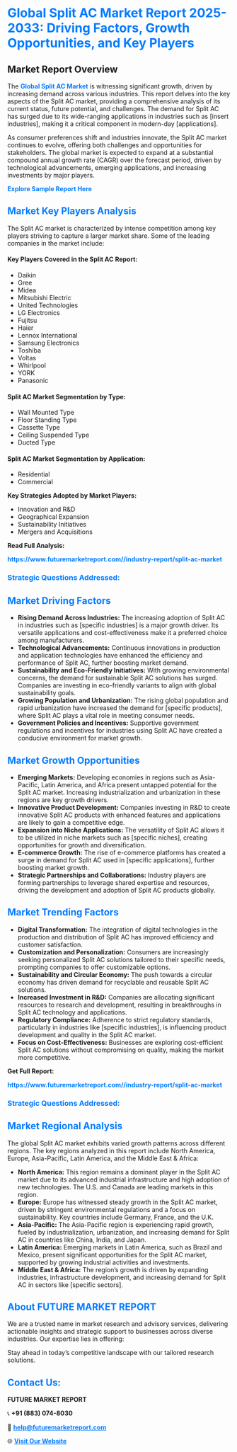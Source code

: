 <h1 style="color: #007BFF;">Global Split AC Market Report 2025-2033: Driving Factors, Growth Opportunities, and Key Players</h1>

<section id="overview">
<h2>Market Report Overview</h2>
<p>The <a href="https://www.futuremarketreport.com//industry-report/split-ac-market" style="color: #007BFF; text-decoration: none;"><strong>Global Split AC Market</strong></a> is witnessing significant growth, driven by increasing demand across various industries. This report delves into the key aspects of the Split AC market, providing a comprehensive analysis of its current status, future potential, and challenges. The demand for Split AC has surged due to its wide-ranging applications in industries such as [insert industries], making it a critical component in modern-day [applications].</p>
<p>As consumer preferences shift and industries innovate, the Split AC market continues to evolve, offering both challenges and opportunities for stakeholders. The global market is expected to expand at a substantial compound annual growth rate (CAGR) over the forecast period, driven by technological advancements, emerging applications, and increasing investments by major players.</p>
</section>

<section id="overview">
<p><a href="https://www.futuremarketreport.com//request-sample/reportId=59276" style="color: #007BFF; text-decoration: none;"><strong>Explore Sample Report Here</strong></a></p>
</section>

<section id="key-players">
<h2 style="color: #007BFF;">Market Key Players Analysis</h2>
<p>The Split AC market is characterized by intense competition among key players striving to capture a larger market share. Some of the leading companies in the market include:</p>
<h4>Key Players Covered in the Split AC Report:</h4>
<ul><li>Daikin</li><li>Gree</li><li>Midea</li><li>Mitsubishi Electric</li><li>United Technologies</li><li>LG Electronics</li><li>Fujitsu</li><li>Haier</li><li>Lennox International</li><li>Samsung Electronics</li><li>Toshiba</li><li>Voltas</li><li>Whirlpool</li><li>YORK</li><li>Panasonic</li></ul>
<h4>Split AC Market Segmentation by Type:</h4>
<ul><li>Wall Mounted Type</li><li>Floor Standing Type</li><li>Cassette Type</li><li>Ceiling Suspended Type</li><li>Ducted Type</li></ul>

<h4>Split AC Market Segmentation by Application:</h4>
<ul><li>Residential</li><li>Commercial</li></ul>
<p><strong>Key Strategies Adopted by Market Players:</strong></p>
<ul>
<li>Innovation and R&D</li>
<li>Geographical Expansion</li>
<li>Sustainability Initiatives</li>
<li>Mergers and Acquisitions</li>
</ul>
</section>

<section>
<p><strong>Read Full Analysis: </strong></p><a href="https://www.futuremarketreport.com//industry-report/split-ac-market" style="color: #007BFF; text-decoration: none;"><strong>https://www.futuremarketreport.com//industry-report/split-ac-market</strong></a>
<h3 style="color: #007BFF;">Strategic Questions Addressed:</h3>
</section>

<section id="driving-factors">
<h2 style="color: #007BFF;">Market Driving Factors</h2>
<ul>
<li><strong>Rising Demand Across Industries:</strong> The increasing adoption of Split AC in industries such as [specific industries] is a major growth driver. Its versatile applications and cost-effectiveness make it a preferred choice among manufacturers.</li>
<li><strong>Technological Advancements:</strong> Continuous innovations in production and application technologies have enhanced the efficiency and performance of Split AC, further boosting market demand.</li>
<li><strong>Sustainability and Eco-Friendly Initiatives:</strong> With growing environmental concerns, the demand for sustainable Split AC solutions has surged. Companies are investing in eco-friendly variants to align with global sustainability goals.</li>
<li><strong>Growing Population and Urbanization:</strong> The rising global population and rapid urbanization have increased the demand for [specific products], where Split AC plays a vital role in meeting consumer needs.</li>
<li><strong>Government Policies and Incentives:</strong> Supportive government regulations and incentives for industries using Split AC have created a conducive environment for market growth.</li>
</ul>
</section>

<section id="growth-opportunities">
<h2 style="color: #007BFF;">Market Growth Opportunities</h2>
<ul>
<li><strong>Emerging Markets:</strong> Developing economies in regions such as Asia-Pacific, Latin America, and Africa present untapped potential for the Split AC market. Increasing industrialization and urbanization in these regions are key growth drivers.</li>
<li><strong>Innovative Product Development:</strong> Companies investing in R&D to create innovative Split AC products with enhanced features and applications are likely to gain a competitive edge.</li>
<li><strong>Expansion into Niche Applications:</strong> The versatility of Split AC allows it to be utilized in niche markets such as [specific niches], creating opportunities for growth and diversification.</li>
<li><strong>E-commerce Growth:</strong> The rise of e-commerce platforms has created a surge in demand for Split AC used in [specific applications], further boosting market growth.</li>
<li><strong>Strategic Partnerships and Collaborations:</strong> Industry players are forming partnerships to leverage shared expertise and resources, driving the development and adoption of Split AC products globally.</li>
</ul>
</section>

<section id="trending-factors">
<h2 style="color: #007BFF;">Market Trending Factors</h2>
<ul>
<li><strong>Digital Transformation:</strong> The integration of digital technologies in the production and distribution of Split AC has improved efficiency and customer satisfaction.</li>
<li><strong>Customization and Personalization:</strong> Consumers are increasingly seeking personalized Split AC solutions tailored to their specific needs, prompting companies to offer customizable options.</li>
<li><strong>Sustainability and Circular Economy:</strong> The push towards a circular economy has driven demand for recyclable and reusable Split AC solutions.</li>
<li><strong>Increased Investment in R&D:</strong> Companies are allocating significant resources to research and development, resulting in breakthroughs in Split AC technology and applications.</li>
<li><strong>Regulatory Compliance:</strong> Adherence to strict regulatory standards, particularly in industries like [specific industries], is influencing product development and quality in the Split AC market.</li>
<li><strong>Focus on Cost-Effectiveness:</strong> Businesses are exploring cost-efficient Split AC solutions without compromising on quality, making the market more competitive.</li>
</ul>
</section>

<section>
<p><strong>Get Full Report: </strong></p><a href="https://www.futuremarketreport.com//industry-report/split-ac-market" style="color: #007BFF; text-decoration: none;"><strong>https://www.futuremarketreport.com//industry-report/split-ac-market</strong></a>
<h3 style="color: #007BFF;">Strategic Questions Addressed:</h3>
</section>


<section id="regional-analysis">
<h2 style="color: #007BFF;">Market Regional Analysis</h2>
<p>The global Split AC market exhibits varied growth patterns across different regions. The key regions analyzed in this report include North America, Europe, Asia-Pacific, Latin America, and the Middle East & Africa:</p>
<ul>
<li><strong>North America:</strong> This region remains a dominant player in the Split AC market due to its advanced industrial infrastructure and high adoption of new technologies. The U.S. and Canada are leading markets in this region.</li>
<li><strong>Europe:</strong> Europe has witnessed steady growth in the Split AC market, driven by stringent environmental regulations and a focus on sustainability. Key countries include Germany, France, and the U.K.</li>
<li><strong>Asia-Pacific:</strong> The Asia-Pacific region is experiencing rapid growth, fueled by industrialization, urbanization, and increasing demand for Split AC in countries like China, India, and Japan.</li>
<li><strong>Latin America:</strong> Emerging markets in Latin America, such as Brazil and Mexico, present significant opportunities for the Split AC market, supported by growing industrial activities and investments.</li>
<li><strong>Middle East & Africa:</strong> The region’s growth is driven by expanding industries, infrastructure development, and increasing demand for Split AC in sectors like [specific sectors].</li>
</ul>
</section>

<footer>
<h2 style="color: #007BFF;">About FUTURE MARKET REPORT</h2>
<p>We are a trusted name in market research and advisory services, delivering actionable insights and strategic support to businesses across diverse industries. Our expertise lies in offering:</p>

<p>Stay ahead in today’s competitive landscape with our tailored research solutions.</p>

<h2 style="color: #007BFF;">Contact Us:</h2>
<p><strong>FUTURE MARKET REPORT</strong></p>
<p>📞 <strong>+91 (883) 074-8030</strong></p>
<p>📧 <strong><a href="mailto:help@futuremarketreport.com" style="color: #007BFF;">help@futuremarketreport.com</a></strong></p>
<p>🌐 <strong><a href="https://www.futuremarketreport.com/" style="color: #007BFF;">Visit Our Website</a></strong></p>
</footer>